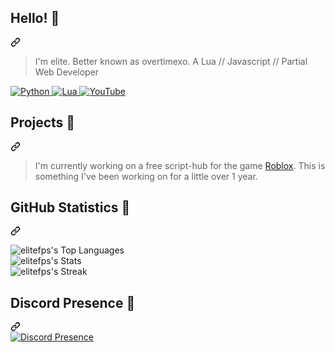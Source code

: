 <article class="markdown-body entry-content container-lg f5" itemprop="text">
  <div class="markdown-heading" dir="auto">
    <h2 class="heading-element" dir="auto">Hello! 👋</h2>
    <a id="user-content-hello-" class="anchor" aria-label="Permalink: Hello! 👋" href="#hello-">
      <svg class="octicon octicon-link" viewBox="0 0 16 16" version="1.1" width="16" height="16" aria-hidden="true">
        <path d="m7.775 3.275 1.25-1.25a3.5 3.5 0 1 1 4.95 4.95l-2.5 2.5a3.5 3.5 0 0 1-4.95 0 .751.751 0 0 1 .018-1.042.751.751 0 0 1 1.042-.018 1.998 1.998 0 0 0 2.83 0l2.5-2.5a2.002 2.002 0 0 0-2.83-2.83l-1.25 1.25a.751.751 0 0 1-1.042-.018.751.751 0 0 1-.018-1.042Zm-4.69 9.64a1.998 1.998 0 0 0 2.83 0l1.25-1.25a.751.751 0 0 1 1.042.018.751.751 0 0 1 .018 1.042l-1.25 1.25a3.5 3.5 0 1 1-4.95-4.95l2.5-2.5a3.5 3.5 0 0 1 4.95 0 .751.751 0 0 1-.018 1.042.751.751 0 0 1-1.042.018 1.998 1.998 0 0 0-2.83 0l-2.5 2.5a1.998 1.998 0 0 0 0 2.83Z"></path>
      </svg>
    </a>
  </div>

  <blockquote>
    <p dir="auto">I'm elite. Better known as overtimexo. A Lua // Javascript // Partial Web Developer</p>
  </blockquote>

  <p dir="auto">
    <a target="_blank" rel="noopener noreferrer nofollow" href="https://camo.githubusercontent.com/0562f16a4ae7e35dae6087bf8b7805fb7e664a9e7e20ae6d163d94e56b94f32d/68747470733a2f2f696d672e736869656c64732e696f2f62616467652f707974686f6e2d3336373041303f7374796c653d666f722d7468652d6261646765266c6f676f3d707974686f6e266c6f676f436f6c6f723d666664643534">
      <img src="https://camo.githubusercontent.com/0562f16a4ae7e35dae6087bf8b7805fb7e664a9e7e20ae6d163d94e56b94f32d/68747470733a2f2f696d672e736869656c64732e696f2f62616467652f707974686f6e2d3336373041303f7374796c653d666f722d7468652d6261646765266c6f676f3d707974686f6e266c6f676f436f6c6f723d666664643534" alt="Python" data-canonical-src="https://img.shields.io/badge/python-3670A0?style=for-the-badge&amp;logo=python&amp;logoColor=ffdd54" style="max-width: 100%;">
    </a>
    <a target="_blank" rel="noopener noreferrer nofollow" href="https://camo.githubusercontent.com/138ad1839f0327110a8878ff6299c893978ff2b0e044a7ea29f504ac434bc22f/68747470733a2f2f696d672e736869656c64732e696f2f62616467652f6c75612d2532333243324437322e7376673f7374796c653d666f722d7468652d6261646765266c6f676f3d6c7561266c6f676f436f6c6f723d7768697465">
      <img src="https://camo.githubusercontent.com/138ad1839f0327110a8878ff6299c893978ff2b0e044a7ea29f504ac434bc22f/68747470733a2f2f696d672e736869656c64732e696f2f62616467652f6c75612d2532333243324437322e7376673f7374796c653d666f722d7468652d6261646765266c6f676f3d6c7561266c6f676f436f6c6f723d7768697465" alt="Lua" data-canonical-src="https://img.shields.io/badge/lua-%232C2D72.svg?style=for-the-badge&amp;logo=lua&amp;logoColor=white" style="max-width: 100%;">
    </a>
    <a target="_blank" rel="noopener noreferrer nofollow" href="https://www.youtube.com/channel/UCqsyjxUySMR3gDl_KpyftuA">
      <img src="https://camo.githubusercontent.com/4c91b5d587f82e3ea0df6978845aea9370200c5f626a2fa7d6e48d2db40c8aa0/68747470733a2f2f696d672e736869656c64732e696f2f62616467652f596f75547562652d2532334646303030302e7376673f7374796c653d666f722d7468652d6261646765266c6f676f3d596f7554756265266c6f676f436f6c6f723d7768697465" alt="YouTube" data-canonical-src="https://img.shields.io/badge/YouTube-%23FF0000.svg?style=for-the-badge&amp;logo=YouTube&amp;logoColor=white" style="max-width: 100%;">
    </a>
  </p>

  <div class="markdown-heading" dir="auto">
    <h2 class="heading-element" dir="auto">Projects 🚧</h2>
    <a id="user-content-projects-" class="anchor" aria-label="Permalink: Projects 🚧" href="#projects-">
      <svg class="octicon octicon-link" viewBox="0 0 16 16" version="1.1" width="16" height="16" aria-hidden="true">
        <path d="m7.775 3.275 1.25-1.25a3.5 3.5 0 1 1 4.95 4.95l-2.5 2.5a3.5 3.5 0 0 1-4.95 0 .751.751 0 0 1 .018-1.042.751.751 0 0 1 1.042-.018 1.998 1.998 0 0 0 2.83 0l2.5-2.5a2.002 2.002 0 0 0-2.83-2.83l-1.25 1.25a.751.751 0 0 1-1.042-.018.751.751 0 0 1-.018-1.042Zm-4.69 9.64a1.998 1.998 0 0 0 2.83 0l1.25-1.25a.751.751 0 0 1 1.042.018.751.751 0 0 1 .018 1.042l-1.25 1.25a3.5 3.5 0 1 1-4.95-4.95l2.5-2.5a3.5 3.5 0 0 1 4.95 0 .751.751 0 0 1-.018 1.042.751.751 0 0 1-1.042.018 1.998 1.998 0 0 0-2.83 0l-2.5 2.5a1.998 1.998 0 0 0 0 2.83Z"></path>
      </svg>
    </a>
  </div>
   <blockquote>
  <p dir="auto">I'm currently working on a free script-hub for the game <a href="https://www.roblox.com/home" rel="nofollow">Roblox</a>. This is something I've been working on for a little over 1 year.</p>
   </blockquote>
<div class="markdown-heading" dir="auto"><h2 class="heading-element" dir="auto">GitHub Statistics 🤖</h2><a id="user-content-github-statistics-" class="anchor" aria-label="Permalink: GitHub Statistics 🤖" href="#github-statistics-"><svg class="octicon octicon-link" viewBox="0 0 16 16" version="1.1" width="16" height="16" aria-hidden="true"><path d="m7.775 3.275 1.25-1.25a3.5 3.5 0 1 1 4.95 4.95l-2.5 2.5a3.5 3.5 0 0 1-4.95 0 .751.751 0 0 1 .018-1.042.751.751 0 0 1 1.042-.018 1.998 1.998 0 0 0 2.83 0l2.5-2.5a2.002 2.002 0 0 0-2.83-2.83l-1.25 1.25a.751.751 0 0 1-1.042-.018.751.751 0 0 1-.018-1.042Zm-4.69 9.64a1.998 1.998 0 0 0 2.83 0l1.25-1.25a.751.751 0 0 1 1.042.018.751.751 0 0 1 .018 1.042l-1.25 1.25a3.5 3.5 0 1 1-4.95-4.95l2.5-2.5a3.5 3.5 0 0 1 4.95 0 .751.751 0 0 1-.018 1.042.751.751 0 0 1-1.042.018 1.998 1.998 0 0 0-2.83 0l-2.5 2.5a1.998 1.998 0 0 0 0 2.83Z"></path></svg></a></div>



![elitefps's Top Languages](https://github-readme-stats.vercel.app/api/top-langs/?username=elitefps&theme=dark&show_icons=true&hide_border=false&layout=compact)</br>
![elitefps's Stats](https://github-readme-stats.vercel.app/api?username=elitefps&theme=dark&show_icons=true&hide_border=false&count_private=true) <br>
![elitefps's Streak](https://github-readme-streak-stats.herokuapp.com/?user=elitefps&theme=dark&hide_border=false)<br>


<div class="markdown-heading" dir="auto"><h2 class="heading-element" dir="auto">Discord Presence 🌙</h2><a id="user-content-discord-presence-" class="anchor" aria-label="Permalink: Discord Presence 🌙" href="#discord-presence-"><svg class="octicon octicon-link" viewBox="0 0 16 16" version="1.1" width="16" height="16" aria-hidden="true"><path d="m7.775 3.275 1.25-1.25a3.5 3.5 0 1 1 4.95 4.95l-2.5 2.5a3.5 3.5 0 0 1-4.95 0 .751.751 0 0 1 .018-1.042.751.751 0 0 1 1.042-.018 1.998 1.998 0 0 0 2.83 0l2.5-2.5a2.002 2.002 0 0 0-2.83-2.83l-1.25 1.25a.751.751 0 0 1-1.042-.018.751.751 0 0 1-.018-1.042Zm-4.69 9.64a1.998 1.998 0 0 0 2.83 0l1.25-1.25a.751.751 0 0 1 1.042.018.751.751 0 0 1 .018 1.042l-1.25 1.25a3.5 3.5 0 1 1-4.95-4.95l2.5-2.5a3.5 3.5 0 0 1 4.95 0 .751.751 0 0 1-.018 1.042.751.751 0 0 1-1.042.018 1.998 1.998 0 0 0-2.83 0l-2.5 2.5a1.998 1.998 0 0 0 0 2.83Z"></path></svg></a></div>
<a href="https://discord.com/users/731312800676315146" rel="nofollow"><img src="[![Discord Presence](https://lanyard.cnrad.dev/api/1109047212069093386)](https://discord.com/users/1109047212069093386)" alt="Discord Presence" data-canonical-src="https://lanyard.cnrad.dev/api/731312800676315146" style="max-width: 100%;"></a>
